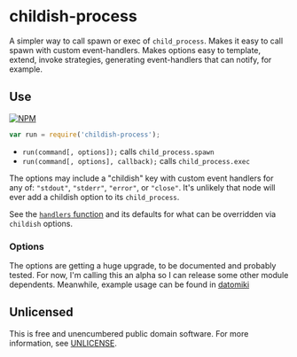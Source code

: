 # childish-process

A simpler way to call spawn or exec of `child_process`.
Makes it easy to call spawn with custom event-handlers.
Makes options easy to template, extend, invoke strategies,
generating event-handlers that can notify, for example.

## Use

[![NPM](https://nodei.co/npm/childish-process.png?mini=true)](https://www.npmjs.org/package/childish-process)

```javascript
var run = require('childish-process');
```

- `run(command[, options]);` calls `child_process.spawn`
- `run(command[, options], callback);` calls `child_process.exec`

The options may include a "childish" key with custom event handlers for any of:
`"stdout"`, `"stderr"`, `"error"`, or `"close"`.
It's unlikely that node will ever add a childish option to its `child_process`.

See the [`handlers` function](https://github.com/orlin/childish-process/blob/active/index.coffee)
and its defaults for what can be overridden via `childish` options.

### Options

The options are getting a huge upgrade, to be documented and probably tested.
For now, I'm calling this an alpha so I can release some other module dependents.
Meanwhile, example usage can be found in [datomiki](https://github.com/datomicon/datomiki)

## Unlicensed

This is free and unencumbered public domain software.
For more information, see [UNLICENSE](http://unlicense.org).
